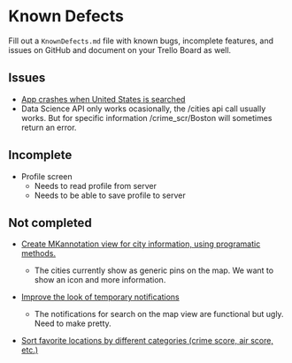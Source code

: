 # Known Defects

Fill out a `KnownDefects.md` file with known bugs, incomplete features, and issues on GitHub and document on your Trello Board as well.

## Issues

* [App crashes when United States is searched](https://github.com/Lambda-School-Labs/cityspire-d-ios/issues/13)
* Data Science API only works ocasionally, the /cities api call usually works. But for specific information /crime_scr/Boston will sometimes return an error.

## Incomplete

* Profile screen
  * Needs to read profile from server
  * Needs to be able to save profile to server


## Not completed

* [Create MKannotation view for city information, using programatic methods.](https://trello.com/c/HNmlmdiO)
  * The cities currently show as generic pins on the map. We want to show an icon and more information.
* [Improve the look of temporary notifications](https://trello.com/c/JCjHmgMA)
  * The notifications for search on the map view are functional but ugly. Need to make pretty.

* [Sort favorite locations by different categories (crime score, air score, etc.)](https://trello.com/c/I5O0xexo)
